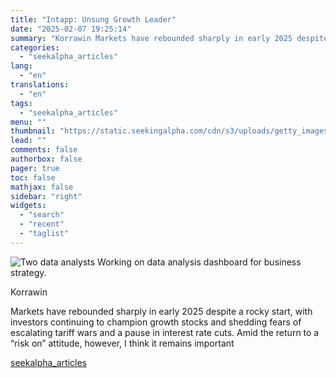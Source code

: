 ```yaml
---
title: "Intapp: Unsung Growth Leader"
date: "2025-02-07 19:25:14"
summary: "Korrawin Markets have rebounded sharply in early 2025 despite a rocky start, with investors continuing to champion growth stocks and shedding fears of escalating tariff wars and a pause in interest rate cuts. Amid the return to a “risk on” attitude, however, I think it remains important"
categories:
  - "seekalpha_articles"
lang:
  - "en"
translations:
  - "en"
tags:
  - "seekalpha_articles"
menu: ""
thumbnail: "https://static.seekingalpha.com/cdn/s3/uploads/getty_images/2148804792/image_2148804792.jpg"
lead: ""
comments: false
authorbox: false
pager: true
toc: false
mathjax: false
sidebar: "right"
widgets:
  - "search"
  - "recent"
  - "taglist"
---
```


![Two data analysts Working on data analysis dashboard for business strategy.](https://static.seekingalpha.com/cdn/s3/uploads/getty_images/2148804792/image_2148804792.jpg?io=getty-c-w750) 



Korrawin



Markets have rebounded sharply in early 2025 despite a rocky start, with investors continuing to champion growth stocks and shedding fears of escalating tariff wars and a pause in interest rate cuts. Amid the return to a “risk on” attitude, however, I think it remains important

[seekalpha_articles](https://seekingalpha.com/article/4756102-intapp-unsung-growth-leader)

